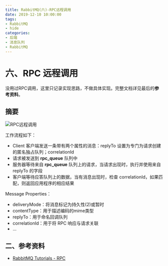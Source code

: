 ```yaml
---
title: RabbitMQ(六)-RPC远程调用
date: 2019-12-10 10:00:00
tags: 
- RabbitMQ
- hide
categories:
- 后端
- 消息队列
- RabbitMQ
---
```


# 六、RPC 远程调用

没用过RPC调用，这里只记录实现思路，不做具体实现。完整文档详见最后的**参考资料**。

## 摘要

![RPC远程调用](https://i.loli.net/2019/12/10/OzE7aFrcbWH2MS3.png)

工作流程如下：

- Client 客户端发送一条带有两个属性的消息：replyTo 设置为专门为请求创建的匿名独占队列；correlationId 
- 请求被发送到 **rpc_queue** 队列中
- 服务器等待来自 **rpc_queue** 队列上的请求，当请求出现时，执行并使用来自 replyTo 的字段
- 客户端等待应答队列上的数据，当有消息出现时，检查 correlationId，如果匹配，则返回应用程序的相应结果

Message Properties：

- deliveryMode：将消息标记为持久性(2)或暂时
- contentType：用于描述编码的mime类型
- replyTo：用于命名回调队列
- correlationId：用于将 RPC 响应与请求关联
- ...

## 二、参考资料

- [RabbitMQ Tutorials - RPC](https://www.rabbitmq.com/tutorials/tutorial-six-java.html)
